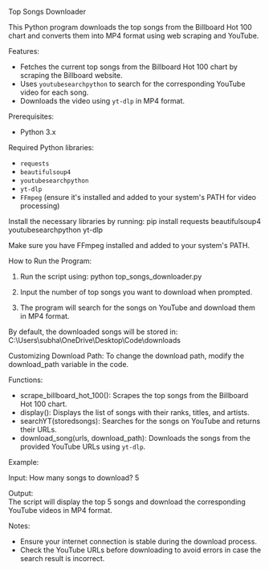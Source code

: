 Top Songs Downloader

This Python program downloads the top songs from the Billboard Hot 100 chart and converts them into MP4 format using web scraping and YouTube.

Features:
- Fetches the current top songs from the Billboard Hot 100 chart by scraping the Billboard website.
- Uses `youtubesearchpython` to search for the corresponding YouTube video for each song.
- Downloads the video using `yt-dlp` in MP4 format.

Prerequisites:
- Python 3.x

Required Python libraries:
- `requests`
- `beautifulsoup4`
- `youtubesearchpython`
- `yt-dlp`
- `FFmpeg` (ensure it's installed and added to your system's PATH for video processing)

Install the necessary libraries by running:
pip install requests beautifulsoup4 youtubesearchpython yt-dlp

Make sure you have FFmpeg installed and added to your system's PATH.

How to Run the Program:
1. Run the script using:
   python top_songs_downloader.py

2. Input the number of top songs you want to download when prompted.

3. The program will search for the songs on YouTube and download them in MP4 format.

By default, the downloaded songs will be stored in:
C:\Users\subha\OneDrive\Desktop\Code\downloads

Customizing Download Path:
To change the download path, modify the download_path variable in the code.

Functions:
- scrape_billboard_hot_100(): Scrapes the top songs from the Billboard Hot 100 chart.
- display(): Displays the list of songs with their ranks, titles, and artists.
- searchYT(storedsongs): Searches for the songs on YouTube and returns their URLs.
- download_song(urls, download_path): Downloads the songs from the provided YouTube URLs using `yt-dlp`.

Example:

Input:
How many songs to download? 5

Output:  
The script will display the top 5 songs and download the corresponding YouTube videos in MP4 format.

Notes:
- Ensure your internet connection is stable during the download process.
- Check the YouTube URLs before downloading to avoid errors in case the search result is incorrect.
